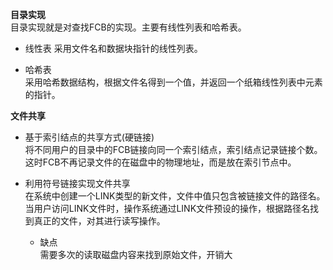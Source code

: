 **目录实现**  
目录实现就是对查找FCB的实现。主要有线性列表和哈希表。 
- 线性表 
采用文件名和数据块指针的线性列表。  

- 哈希表  
采用哈希数据结构，根据文件名得到一个值，并返回一个纸箱线性列表中元素的指针。  

**文件共享**  
- 基于索引结点的共享方式(硬链接)  
将不同用户的目录中的FCB链接向同一个索引结点，索引结点记录链接个数。  
这时FCB不再记录文件的在磁盘中的物理地址，而是放在索引节点中。  

- 利用符号链接实现文件共享  
在系统中创建一个LINK类型的新文件，文件中值只包含被链接文件的路径名。当用户访问LINK文件时，操作系统通过LINK文件预设的操作，根据路径名找到真正的文件，对其进行读写操作。  
  - 缺点  
  需要多次的读取磁盘内容来找到原始文件，开销大  
